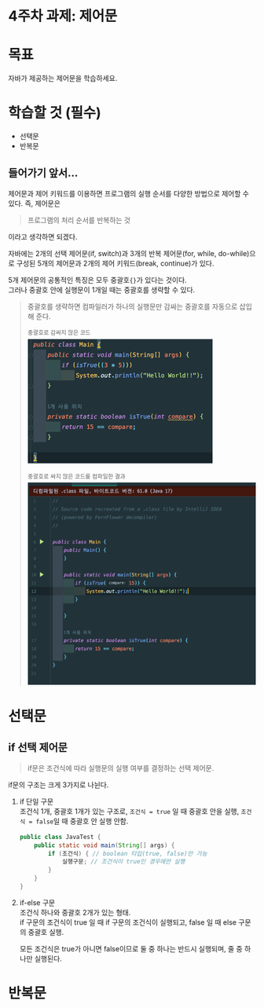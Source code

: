 # 4주차 과제: 제어문

# 목표

자바가 제공하는 제어문을 학습하세요.

# 학습할 것 (필수)

* 선택문
* 반복문

## 들어가기 앞서...

제어문과 제어 키워드를 이용하면 프로그램의 실행 순서를 다양한 방법으로 제어할 수 있다. 즉, 제어문은
> 프로그램의 처리 순서를 반복하는 것

이라고 생각하면 되겠다.

자바에는 2개의 선택 제어문(if, switch)과 3개의 반복 제어문(for, while, do-while)으로 구성된 5개의 제어문과 2개의 제어 키워드(break, continue)가 있다.

5개 제어문의 공통적인 특징은 모두 중괄호`{}`가 있다는 것이다.<br/>
그러나 중괄호 안에 실행문이 1개일 때는 중괄호를 생략할 수 있다.
> 중괄호를 생략하면 컴파일러가 하나의 실행문만 감싸는 중괄호를 자동으로 삽입해 준다.
>
> <sup>중괄호로 감싸지 않은 코드</sup><br/>
> ![img1.png](img1.png)
>
> <sup>중괄호로 싸지 않은 코드를 컴파일한 결과</sup>
> ![img2.png](img2.png)

# 선택문

## if 선택 제어문

> if문은 조건식에 따라 실행문의 실행 여부를 결정하는 선택 제어문.

if문의 구조는 크게 3가지로 나뉜다.

1. if 단일 구문<br/>
   조건식 1개, 중괄호 1개가 있는 구조로, `조건식 = true` 일 때 중괄호 안을 실행, `조건식 = false`일 때 중괄호 안 실행 안함.

   ```java
   public class JavaTest {
       public static void main(String[] args) {
           if (조건식) { // boolean 타입(true, false)만 가능
               실행구문; // 조건식이 true인 경우에만 실행
           }
       }
   }
   ```
2. if-else 구문<br/>
   조건식 하나와 중괄호 2개가 있는 형태.<br/>
   if 구문의 조건식이 true 일 때 if 구문의 조건식이 실행되고, false 일 때 else 구문의 중괄호 실행.
   
   모든 조건식은 true가 아니면 false이므로 둘 중 하나는 반드시 실행되며, 줄 중 하나만 실행된다.
# 반복문